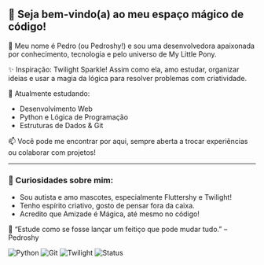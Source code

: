 ## 💜 Seja bem-vindo(a) ao meu espaço mágico de código!

🦄 Meu nome é Pedro (ou Pedroshy!) e sou uma desenvolvedora apaixonada por conhecimento, tecnologia e pelo universo de My Little Pony.

✨ Inspiração: Twilight Sparkle! Assim como ela, amo estudar, organizar ideias e usar a magia da lógica para resolver problemas com criatividade.

🧠 Atualmente estudando:
- Desenvolvimento Web
- Python e Lógica de Programação
- Estruturas de Dados & Git

📫 Você pode me encontrar por aqui, sempre aberta a trocar experiências ou colaborar com projetos!

---

### 🧩 Curiosidades sobre mim:
- Sou autista e amo mascotes, especialmente Fluttershy e Twilight!
- Tenho espírito criativo, gosto de pensar fora da caixa.
- Acredito que Amizade é Mágica, até mesmo no código!

🌟 “Estude como se fosse lançar um feitiço que pode mudar tudo.” – Pedroshy

![Python](https://img.shields.io/badge/Python-💜_Magia_&_Lógica-blue?logo=python&logoColor=white)
![Git](https://img.shields.io/badge/Git-🦄_Versionamento-critical?logo=git&logoColor=white)
![Twilight](https://img.shields.io/badge/Twilight_Sparkle-Inspiração-purple)
![Status](https://img.shields.io/badge/Orgulhosamente-Trans-ff69b4)
